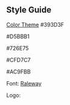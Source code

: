 ## Style Guide

[Color Theme](https://coolors.co/393d3f-d5bbb1-726e75-cfd7c7-ac9fbb)
#393D3F

#D5BBB1

#726E75

#CFD7C7

#AC9FBB

Font: [Raleway](https://fonts.google.com/specimen/Raleway)

Logo:
